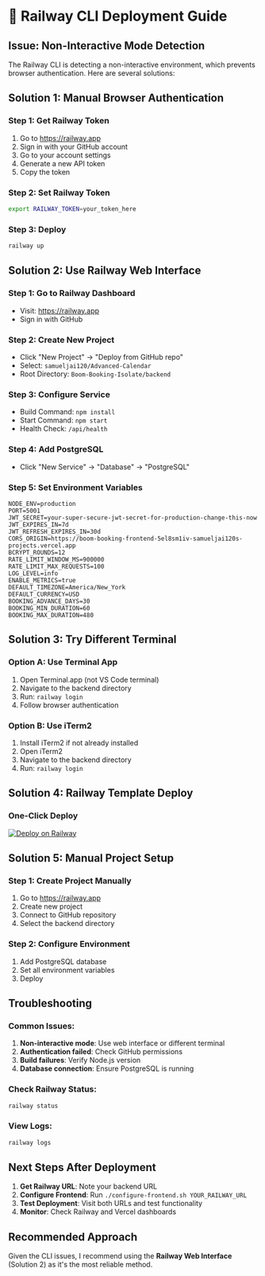 # 🚀 Railway CLI Deployment Guide

## Issue: Non-Interactive Mode Detection

The Railway CLI is detecting a non-interactive environment, which prevents browser authentication. Here are several solutions:

## Solution 1: Manual Browser Authentication

### Step 1: Get Railway Token
1. Go to https://railway.app
2. Sign in with your GitHub account
3. Go to your account settings
4. Generate a new API token
5. Copy the token

### Step 2: Set Railway Token
```bash
export RAILWAY_TOKEN=your_token_here
```

### Step 3: Deploy
```bash
railway up
```

## Solution 2: Use Railway Web Interface

### Step 1: Go to Railway Dashboard
- Visit: https://railway.app
- Sign in with GitHub

### Step 2: Create New Project
- Click "New Project" → "Deploy from GitHub repo"
- Select: `samueljai120/Advanced-Calendar`
- Root Directory: `Boom-Booking-Isolate/backend`

### Step 3: Configure Service
- Build Command: `npm install`
- Start Command: `npm start`
- Health Check: `/api/health`

### Step 4: Add PostgreSQL
- Click "New Service" → "Database" → "PostgreSQL"

### Step 5: Set Environment Variables
```env
NODE_ENV=production
PORT=5001
JWT_SECRET=your-super-secure-jwt-secret-for-production-change-this-now
JWT_EXPIRES_IN=7d
JWT_REFRESH_EXPIRES_IN=30d
CORS_ORIGIN=https://boom-booking-frontend-5el8sm1iv-samueljai120s-projects.vercel.app
BCRYPT_ROUNDS=12
RATE_LIMIT_WINDOW_MS=900000
RATE_LIMIT_MAX_REQUESTS=100
LOG_LEVEL=info
ENABLE_METRICS=true
DEFAULT_TIMEZONE=America/New_York
DEFAULT_CURRENCY=USD
BOOKING_ADVANCE_DAYS=30
BOOKING_MIN_DURATION=60
BOOKING_MAX_DURATION=480
```

## Solution 3: Try Different Terminal

### Option A: Use Terminal App
1. Open Terminal.app (not VS Code terminal)
2. Navigate to the backend directory
3. Run: `railway login`
4. Follow browser authentication

### Option B: Use iTerm2
1. Install iTerm2 if not already installed
2. Open iTerm2
3. Navigate to the backend directory
4. Run: `railway login`

## Solution 4: Railway Template Deploy

### One-Click Deploy
[![Deploy on Railway](https://railway.app/button.svg)](https://railway.app/new/template?template=https://github.com/samueljai120/Advanced-Calendar/tree/main/Boom-Booking-Isolate/backend)

## Solution 5: Manual Project Setup

### Step 1: Create Project Manually
1. Go to https://railway.app
2. Create new project
3. Connect to GitHub repository
4. Select the backend directory

### Step 2: Configure Environment
1. Add PostgreSQL database
2. Set all environment variables
3. Deploy

## Troubleshooting

### Common Issues:
1. **Non-interactive mode**: Use web interface or different terminal
2. **Authentication failed**: Check GitHub permissions
3. **Build failures**: Verify Node.js version
4. **Database connection**: Ensure PostgreSQL is running

### Check Railway Status:
```bash
railway status
```

### View Logs:
```bash
railway logs
```

## Next Steps After Deployment

1. **Get Railway URL**: Note your backend URL
2. **Configure Frontend**: Run `./configure-frontend.sh YOUR_RAILWAY_URL`
3. **Test Deployment**: Visit both URLs and test functionality
4. **Monitor**: Check Railway and Vercel dashboards

## Recommended Approach

Given the CLI issues, I recommend using the **Railway Web Interface** (Solution 2) as it's the most reliable method.
